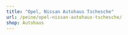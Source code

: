 ```yaml
---
title: "Opel, Nissan Autohaus Tschesche"
url: /peine/opel-nissan-autohaus-tschesche/
shop: Autohaus
---
```

